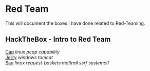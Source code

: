# Red Team
This will document the boxes I have done related to Red-Teaming. 

## HackTheBox - Intro to Red Team
[Cap](./htb/Cap.html) *linux pcap capability*  
[Jerry](./htb/Jerry.html) *windows tomcat*    
[Sau](./htb/Sau.html) *linux request-baskets maltrail ssrf systemctl*

